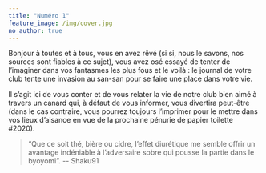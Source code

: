 ```yaml
---
title: "Numéro 1"
feature_image: /img/cover.jpg
no_author: true
---
```


Bonjour à toutes et à tous, vous en avez rêvé (si si, nous le savons, nos sources sont fiables à ce sujet), vous avez osé essayé de tenter de l’imaginer dans vos fantasmes les plus fous et le voilà : le journal de votre club tente une invasion au san-san pour se faire une place dans votre vie.

Il s’agit ici de vous conter et de vous relater la vie de notre club bien aimé à travers un canard qui, à défaut de vous informer, vous divertira peut-être (dans le cas contraire, vous pourrez toujours l’imprimer pour le mettre dans vos lieux d’aisance en vue de la prochaine pénurie de papier toilette #2020). 

> “Que ce soit thé, bière ou cidre, l’effet diurétique me semble offrir un avantage indéniable à l’adversaire sobre qui pousse la partie dans le byoyomi”.  -- Shaku91
